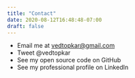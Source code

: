 ```yaml
---
title: "Contact"
date: 2020-08-12T16:48:48-07:00
draft: false
---
```


- Email me at vedtopkar@gmail.com
- Tweet @vedtopkar
- See my open source code on GitHub
- See my professional profile on LinkedIn